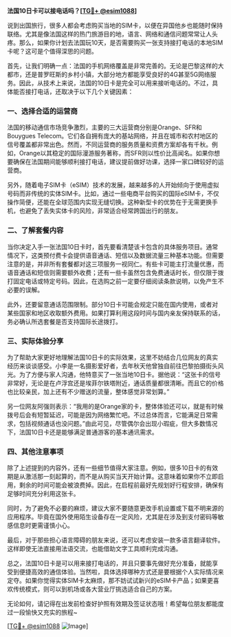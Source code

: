 **法国10日卡可以接电话吗？[[TG💪+ @esim1088](https://t.me/s/esim1088)]**

说到出国旅行，很多人都会考虑购买当地的SIM卡，以便在异国他乡也能随时保持联络。尤其是像法国这样的热门旅游目的地，语言、网络和通信问题常常让人头疼。那么，如果你计划去法国玩10天，是否需要购买一张支持接打电话的本地SIM卡呢？这可是个值得深思的问题。

首先，让我们明确一点：法国的手机网络覆盖是非常完善的。无论是巴黎这样的大都市，还是普罗旺斯的乡村小镇，大部分地方都能享受良好的4G甚至5G网络服务。因此，从技术上来说，法国的10日卡是完全可以用来接听电话的。不过，具体能否接打电话，还取决于以下几个关键因素：

### 一、选择合适的运营商

法国的移动通信市场竞争激烈，主要的三大运营商分别是Orange、SFR和Bouygues Telecom。它们各自拥有庞大的基站网络，并且在城市和农村地区的信号覆盖都非常出色。然而，不同运营商的服务质量和资费方案却各有千秋。例如，Orange以其稳定的国际漫游服务著称，而SFR则以性价比高闻名。如果你想要确保在法国期间能够顺利接打电话，建议提前做好功课，选择一家口碑较好的运营商。

另外，随着电子SIM卡（eSIM）技术的发展，越来越多的人开始倾向于使用虚拟号码而非传统的实体SIM卡。比如，通过一些电商平台购买的国际eSIM卡，不仅操作简便，还能在全球范围内实现无缝切换。这种新型卡的优势在于无需更换手机，也避免了丢失实体卡的风险，非常适合经常跨国出行的朋友。

### 二、了解套餐内容

当你决定入手一张法国10日卡时，首先要看清楚该卡包含的具体服务项目。通常情况下，这类预付费卡会提供语音通话、短信以及数据流量三种基本功能。但需要注意的是，并非所有套餐都对这三项服务一视同仁。有些卡可能主打流量优惠，而语音通话和短信则需要额外收费；还有一些卡虽然包含免费通话时长，但仅限于拨打固定电话或特定号码。因此，在选购之前一定要仔细阅读条款说明，以免产生不必要的误解。

此外，还要留意通话范围限制。部分10日卡可能会规定只能在国内使用，或者对某些国家和地区收取额外费用。如果打算利用这段时间与国内亲友保持联系的话，务必确认所选套餐是否支持国际长途拨打。

### 三、实际体验分享

为了帮助大家更好地理解法国10日卡的实际效果，这里不妨结合几位网友的真实经历来谈谈感受。小李是一名摄影爱好者，去年秋天他曾独自前往巴黎拍摄街头风光。为了方便与家人沟通，他特意买了一张当地10日卡。据他说：“这张卡的信号非常好，无论是在卢浮宫还是埃菲尔铁塔附近，通话质量都很清晰。而且它的价格也比较亲民，加上还有不少赠送的流量，整体感觉非常划算。”

另一位网友阿强则表示：“我用的是Orange家的卡，整体体验还可以，就是有时候拨号后会有短暂延迟，可能是因为网络繁忙吧。不过总体而言，它能满足日常需求，包括视频通话也没问题。”由此可见，尽管偶尔会出现小瑕疵，但大多数情况下，法国10日卡还是能够满足普通游客的基本通讯需求。

### 四、其他注意事项

除了上述提到的内容外，还有一些细节值得大家注意。例如，很多10日卡的有效期是从激活那一刻起算的，而不是从购买当天开始计算。这意味着如果你不立即启用，剩余的时间可能会被浪费掉。因此，在启程前最好先规划好行程安排，确保有足够时间充分利用这张卡。

同时，为了避免不必要的麻烦，建议大家不要随意更改手机设置或下载不明来源的应用程序。毕竟在国外使用陌生设备存在一定风险，尤其是在涉及到支付密码等敏感信息时更需谨慎小心。

最后，对于那些担心语言障碍的朋友来说，还可以考虑安装一款多语言翻译软件。这样即使无法直接用法语交流，也能借助文字工具顺利完成沟通。

总之，法国10日卡是可以用来接打电话的，并且只要事先做好充分准备，就能享受到便捷高效的通信体验。当然啦，具体选择哪种方式还是要根据个人实际情况来定夺。如果你觉得实体SIM卡太麻烦，那不妨试试新兴的eSIM卡产品；如果更喜欢传统模式，则可以到机场或各大营业厅挑选适合自己的方案。

无论如何，请记得在出发前检查好护照有效期及签证状态哦！希望每位朋友都能度过一段愉快又充实的旅程~

[[TG💪+ @esim1088](https://t.me/s/esim1088) ![Image](https://i.postimg.cc/4NQfJmqS/Snipaste-2025-05-13-00-14-12.png)]